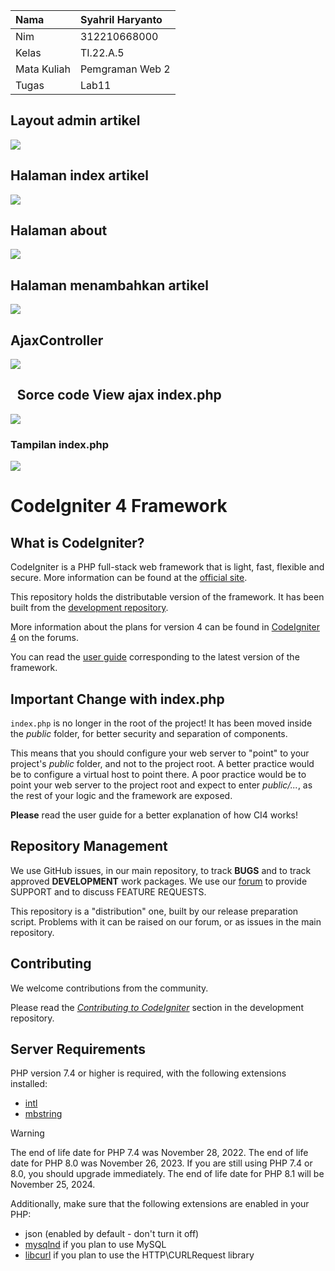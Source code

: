 ﻿|Nama |Syahril Haryanto|
| :- | :- |
|Nim |312210668000|
|Kelas |TI.22.A.5|
|Mata Kuliah|Pemgraman Web 2|
|Tugas |Lab11|

## **Layout admin artikel**
![](Aspose.Words.ea749257-f606-4f07-8ac8-f5e9c6669577.001.png)

## **Halaman index artikel**
![](Aspose.Words.ea749257-f606-4f07-8ac8-f5e9c6669577.002.png)
## **Halaman about**
![](Aspose.Words.ea749257-f606-4f07-8ac8-f5e9c6669577.003.png)

## **Halaman menambahkan artikel**
![](Aspose.Words.ea749257-f606-4f07-8ac8-f5e9c6669577.004.png)
## **AjaxController**
![](Aspose.Words.ea749257-f606-4f07-8ac8-f5e9c6669577.005.png)




## ` `**Sorce code View ajax index.php**
![](Aspose.Words.ea749257-f606-4f07-8ac8-f5e9c6669577.006.png)
### Tampilan index.php
![](Aspose.Words.ea749257-f606-4f07-8ac8-f5e9c6669577.007.png)
# CodeIgniter 4 Framework

## What is CodeIgniter?

CodeIgniter is a PHP full-stack web framework that is light, fast, flexible and secure.
More information can be found at the [official site](https://codeigniter.com).

This repository holds the distributable version of the framework.
It has been built from the
[development repository](https://github.com/codeigniter4/CodeIgniter4).

More information about the plans for version 4 can be found in [CodeIgniter 4](https://forum.codeigniter.com/forumdisplay.php?fid=28) on the forums.

You can read the [user guide](https://codeigniter.com/user_guide/)
corresponding to the latest version of the framework.

## Important Change with index.php

`index.php` is no longer in the root of the project! It has been moved inside the *public* folder,
for better security and separation of components.

This means that you should configure your web server to "point" to your project's *public* folder, and
not to the project root. A better practice would be to configure a virtual host to point there. A poor practice would be to point your web server to the project root and expect to enter *public/...*, as the rest of your logic and the
framework are exposed.

**Please** read the user guide for a better explanation of how CI4 works!

## Repository Management

We use GitHub issues, in our main repository, to track **BUGS** and to track approved **DEVELOPMENT** work packages.
We use our [forum](http://forum.codeigniter.com) to provide SUPPORT and to discuss
FEATURE REQUESTS.

This repository is a "distribution" one, built by our release preparation script.
Problems with it can be raised on our forum, or as issues in the main repository.

## Contributing

We welcome contributions from the community.

Please read the [*Contributing to CodeIgniter*](https://github.com/codeigniter4/CodeIgniter4/blob/develop/CONTRIBUTING.md) section in the development repository.

## Server Requirements

PHP version 7.4 or higher is required, with the following extensions installed:

- [intl](http://php.net/manual/en/intl.requirements.php)
- [mbstring](http://php.net/manual/en/mbstring.installation.php)

> [!WARNING]
> The end of life date for PHP 7.4 was November 28, 2022.
> The end of life date for PHP 8.0 was November 26, 2023.
> If you are still using PHP 7.4 or 8.0, you should upgrade immediately.
> The end of life date for PHP 8.1 will be November 25, 2024.

Additionally, make sure that the following extensions are enabled in your PHP:

- json (enabled by default - don't turn it off)
- [mysqlnd](http://php.net/manual/en/mysqlnd.install.php) if you plan to use MySQL
- [libcurl](http://php.net/manual/en/curl.requirements.php) if you plan to use the HTTP\CURLRequest library
